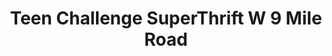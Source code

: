 ---
title: "Teen Challenge SuperThrift W 9 Mile Road"
url: /pensacola/teen-challenge-superthrift-w-9-mile-road/
shop: Gebrauchtwaren
---